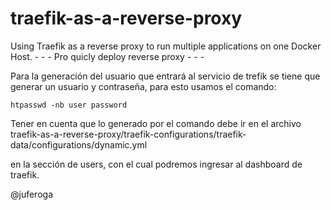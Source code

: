 # traefik-as-a-reverse-proxy

Using Traefik as a reverse proxy to run multiple applications on one Docker Host.
                 - - - Pro quicly deploy reverse proxy - - -
                 
Para la generación del usuario que entrará al servicio de trefik se tiene que generar un usuario y contraseña, para esto usamos el comando:

```
htpasswd -nb user password
```

Tener en cuenta que lo generado por el comando debe ir en el archivo 
traefik-as-a-reverse-proxy/traefik-configurations/traefik-data/configurations/dynamic.yml 

en la sección de users, con el cual podremos ingresar al dashboard de traefik.


@juferoga
